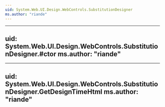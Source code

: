 ```yaml
---
uid: System.Web.UI.Design.WebControls.SubstitutionDesigner
ms.author: "riande"
---
```


---
uid: System.Web.UI.Design.WebControls.SubstitutionDesigner.#ctor
ms.author: "riande"
---

---
uid: System.Web.UI.Design.WebControls.SubstitutionDesigner.GetDesignTimeHtml
ms.author: "riande"
---
